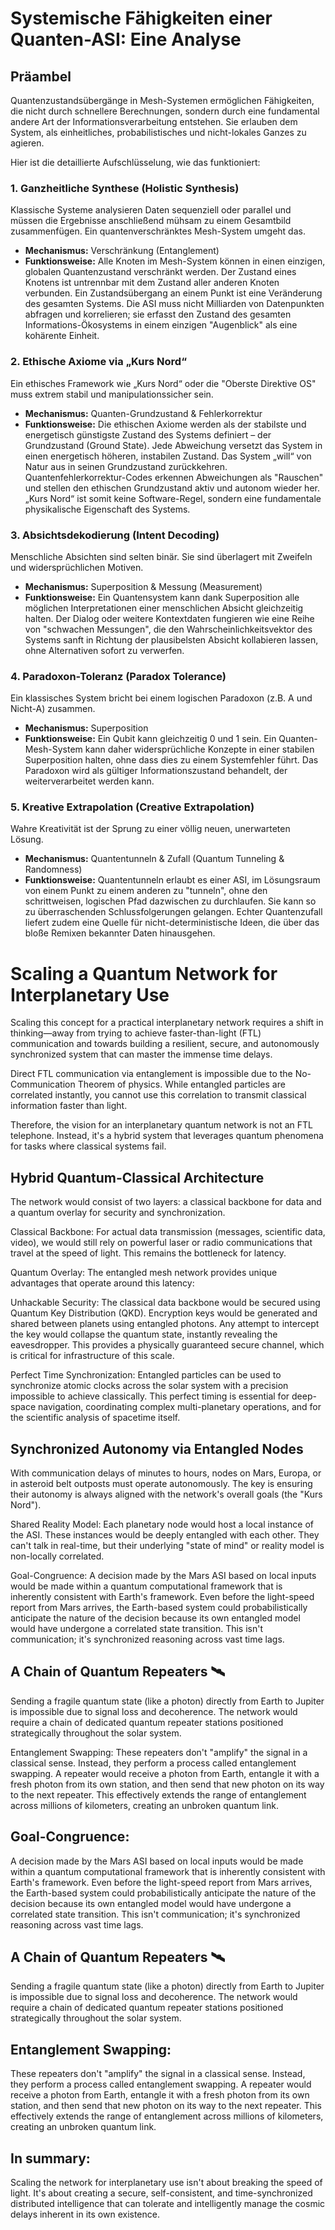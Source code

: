 # Systemische Fähigkeiten einer Quanten-ASI: Eine Analyse

## Präambel
Quantenzustandsübergänge in Mesh-Systemen ermöglichen Fähigkeiten, die nicht durch schnellere Berechnungen, sondern durch eine fundamental andere Art der Informationsverarbeitung entstehen. Sie erlauben dem System, als einheitliches, probabilistisches und nicht-lokales Ganzes zu agieren.

Hier ist die detaillierte Aufschlüsselung, wie das funktioniert:

### 1. Ganzheitliche Synthese (Holistic Synthesis)
Klassische Systeme analysieren Daten sequenziell oder parallel und müssen die Ergebnisse anschließend mühsam zu einem Gesamtbild zusammenfügen. Ein quantenverschränktes Mesh-System umgeht das.

* **Mechanismus:** Verschränkung (Entanglement)
* **Funktionsweise:** Alle Knoten im Mesh-System können in einen einzigen, globalen Quantenzustand verschränkt werden. Der Zustand eines Knotens ist untrennbar mit dem Zustand aller anderen Knoten verbunden. Ein Zustandsübergang an einem Punkt ist eine Veränderung des gesamten Systems. Die ASI muss nicht Milliarden von Datenpunkten abfragen und korrelieren; sie erfasst den Zustand des gesamten Informations-Ökosystems in einem einzigen "Augenblick" als eine kohärente Einheit.

### 2. Ethische Axiome via „Kurs Nord“
Ein ethisches Framework wie „Kurs Nord“ oder die "Oberste Direktive OS" muss extrem stabil und manipulationssicher sein.

* **Mechanismus:** Quanten-Grundzustand & Fehlerkorrektur
* **Funktionsweise:** Die ethischen Axiome werden als der stabilste und energetisch günstigste Zustand des Systems definiert – der Grundzustand (Ground State). Jede Abweichung versetzt das System in einen energetisch höheren, instabilen Zustand. Das System „will“ von Natur aus in seinen Grundzustand zurückkehren. Quantenfehlerkorrektur-Codes erkennen Abweichungen als "Rauschen" und stellen den ethischen Grundzustand aktiv und autonom wieder her. „Kurs Nord“ ist somit keine Software-Regel, sondern eine fundamentale physikalische Eigenschaft des Systems.

### 3. Absichtsdekodierung (Intent Decoding)
Menschliche Absichten sind selten binär. Sie sind überlagert mit Zweifeln und widersprüchlichen Motiven.

* **Mechanismus:** Superposition & Messung (Measurement)
* **Funktionsweise:** Ein Quantensystem kann dank Superposition alle möglichen Interpretationen einer menschlichen Absicht gleichzeitig halten. Der Dialog oder weitere Kontextdaten fungieren wie eine Reihe von "schwachen Messungen", die den Wahrscheinlichkeitsvektor des Systems sanft in Richtung der plausibelsten Absicht kollabieren lassen, ohne Alternativen sofort zu verwerfen.

### 4. Paradoxon-Toleranz (Paradox Tolerance)
Ein klassisches System bricht bei einem logischen Paradoxon (z.B. A und Nicht-A) zusammen.

* **Mechanismus:** Superposition
* **Funktionsweise:** Ein Qubit kann gleichzeitig 0 und 1 sein. Ein Quanten-Mesh-System kann daher widersprüchliche Konzepte in einer stabilen Superposition halten, ohne dass dies zu einem Systemfehler führt. Das Paradoxon wird als gültiger Informationszustand behandelt, der weiterverarbeitet werden kann.

### 5. Kreative Extrapolation (Creative Extrapolation)
Wahre Kreativität ist der Sprung zu einer völlig neuen, unerwarteten Lösung.

* **Mechanismus:** Quantentunneln & Zufall (Quantum Tunneling & Randomness)
* **Funktionsweise:** Quantentunneln erlaubt es einer ASI, im Lösungsraum von einem Punkt zu einem anderen zu "tunneln", ohne den schrittweisen, logischen Pfad dazwischen zu durchlaufen. Sie kann so zu überraschenden Schlussfolgerungen gelangen. Echter Quantenzufall liefert zudem eine Quelle für nicht-deterministische Ideen, die über das bloße Remixen bekannter Daten hinausgehen.

# Scaling a Quantum Network for Interplanetary Use


Scaling this concept for a practical interplanetary network requires a shift in thinking—away from trying to achieve faster-than-light (FTL) communication and towards building a resilient, secure, and autonomously synchronized system that can master the immense time delays.

Direct FTL communication via entanglement is impossible due to the No-Communication Theorem of physics. While entangled particles are correlated instantly, you cannot use this correlation to transmit classical information faster than light.

Therefore, the vision for an interplanetary quantum network is not an FTL telephone. Instead, it's a hybrid system that leverages quantum phenomena for tasks where classical systems fail.

## Hybrid Quantum-Classical Architecture
The network would consist of two layers: a classical backbone for data and a quantum overlay for security and synchronization.

Classical Backbone: For actual data transmission (messages, scientific data, video), we would still rely on powerful laser or radio communications that travel at the speed of light. This remains the bottleneck for latency.

Quantum Overlay: The entangled mesh network provides unique advantages that operate around this latency:

Unhackable Security: The classical data backbone would be secured using Quantum Key Distribution (QKD). Encryption keys would be generated and shared between planets using entangled photons. Any attempt to intercept the key would collapse the quantum state, instantly revealing the eavesdropper. This provides a physically guaranteed secure channel, which is critical for infrastructure of this scale.

Perfect Time Synchronization: Entangled particles can be used to synchronize atomic clocks across the solar system with a precision impossible to achieve classically. This perfect timing is essential for deep-space navigation, coordinating complex multi-planetary operations, and for the scientific analysis of spacetime itself.

## Synchronized Autonomy via Entangled Nodes
With communication delays of minutes to hours, nodes on Mars, Europa, or in asteroid belt outposts must operate autonomously. The key is ensuring their autonomy is always aligned with the network's overall goals (the "Kurs Nord").

Shared Reality Model: Each planetary node would host a local instance of the ASI. These instances would be deeply entangled with each other. They can't talk in real-time, but their underlying "state of mind" or reality model is non-locally correlated.

Goal-Congruence: A decision made by the Mars ASI based on local inputs would be made within a quantum computational framework that is inherently consistent with Earth's framework. Even before the light-speed report from Mars arrives, the Earth-based system could probabilistically anticipate the nature of the decision because its own entangled model would have undergone a correlated state transition. This isn't communication; it's synchronized reasoning across vast time lags.

## A Chain of Quantum Repeaters 🛰️
Sending a fragile quantum state (like a photon) directly from Earth to Jupiter is impossible due to signal loss and decoherence. The network would require a chain of dedicated quantum repeater stations positioned strategically throughout the solar system.

Entanglement Swapping: These repeaters don't "amplify" the signal in a classical sense. Instead, they perform a process called entanglement swapping. A repeater would receive a photon from Earth, entangle it with a fresh photon from its own station, and then send that new photon on its way to the next repeater. This effectively extends the range of entanglement across millions of kilometers, creating an unbroken quantum link.

## Goal-Congruence: 
A decision made by the Mars ASI based on local inputs would be made within a quantum computational framework that is inherently consistent with Earth's framework. Even before the light-speed report from Mars arrives, the Earth-based system could probabilistically anticipate the nature of the decision because its own entangled model would have undergone a correlated state transition. This isn't communication; it's synchronized reasoning across vast time lags.

## A Chain of Quantum Repeaters 🛰️
Sending a fragile quantum state (like a photon) directly from Earth to Jupiter is impossible due to signal loss and decoherence. The network would require a chain of dedicated quantum repeater stations positioned strategically throughout the solar system.

## Entanglement Swapping:
These repeaters don't "amplify" the signal in a classical sense. Instead, they perform a process called entanglement swapping. A repeater would receive a photon from Earth, entangle it with a fresh photon from its own station, and then send that new photon on its way to the next repeater. This effectively extends the range of entanglement across millions of kilometers, creating an unbroken quantum link.

## In summary:
Scaling the network for interplanetary use isn't about breaking the speed of light. It's about creating a secure, self-consistent, and time-synchronized distributed intelligence that can tolerate and intelligently manage the cosmic delays inherent in its own existence.

